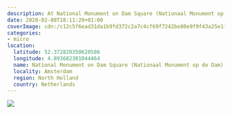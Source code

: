 ```yaml
---
description: At National Monument on Dam Square (Nationaal Monument op de Dam)
date: 2020-02-08T18:11:29+01:00
coverImage: cdn:/c12c5f6ead31da1b9fd372c2a7c4cf69f7242be80e9f9f43a25e1f1f861d0501
categories:
- micro
location:
  latitude: 52.372820350620586
  longitude: 4.893682301044464
  name: National Monument on Dam Square (Nationaal Monument op de Dam)
  locality: Amsterdam
  region: North Holland
  country: Netherlands
---
```


![](cdn:/c12c5f6ead31da1b9fd372c2a7c4cf69f7242be80e9f9f43a25e1f1f861d0501?class=fw)
